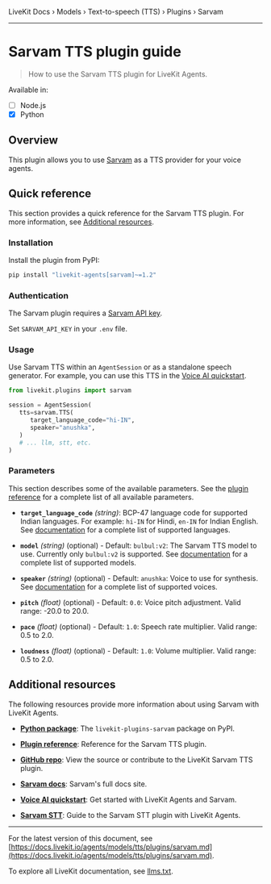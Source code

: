 LiveKit Docs › Models › Text-to-speech (TTS) › Plugins › Sarvam

---

# Sarvam TTS plugin guide

> How to use the Sarvam TTS plugin for LiveKit Agents.

Available in:
- [ ] Node.js
- [x] Python

## Overview

This plugin allows you to use [Sarvam](https://sarvam.ai/) as a TTS provider for your voice agents.

## Quick reference

This section provides a quick reference for the Sarvam TTS plugin. For more information, see [Additional resources](#additional-resources).

### Installation

Install the plugin from PyPI:

```bash
pip install "livekit-agents[sarvam]~=1.2"

```

### Authentication

The Sarvam plugin requires a [Sarvam API key](https://dashboard.sarvam.ai/key-management).

Set `SARVAM_API_KEY` in your `.env` file.

### Usage

Use Sarvam TTS within an `AgentSession` or as a standalone speech generator. For example, you can use this TTS in the [Voice AI quickstart](https://docs.livekit.io/agents/start/voice-ai.md).

```python
from livekit.plugins import sarvam

session = AgentSession(
   tts=sarvam.TTS(
      target_language_code="hi-IN",
      speaker="anushka",
   )
   # ... llm, stt, etc.
)

```

### Parameters

This section describes some of the available parameters. See the [plugin reference](https://docs.livekit.io/reference/python/v1/livekit/plugins/sarvam/index.html.md#livekit.plugins.sarvam.TTS) for a complete list of all available parameters.

- **`target_language_code`** _(string)_: BCP-47 language code for supported Indian languages. For example: `hi-IN` for Hindi, `en-IN` for Indian English. See [documentation](https://docs.sarvam.ai/api-reference-docs/text-to-speech/convert#request.body.target_language_code) for a complete list of supported languages.

- **`model`** _(string)_ (optional) - Default: `bulbul:v2`: The Sarvam TTS model to use. Currently only `bulbul:v2` is supported. See [documentation](https://docs.sarvam.ai/api-reference-docs/text-to-speech/convert#request.body.model) for a complete list of supported models.

- **`speaker`** _(string)_ (optional) - Default: `anushka`: Voice to use for synthesis. See [documentation](https://docs.sarvam.ai/api-reference-docs/text-to-speech/convert#request.body.speaker) for a complete list of supported voices.

- **`pitch`** _(float)_ (optional) - Default: `0.0`: Voice pitch adjustment. Valid range: -20.0 to 20.0.

- **`pace`** _(float)_ (optional) - Default: `1.0`: Speech rate multiplier. Valid range: 0.5 to 2.0.

- **`loudness`** _(float)_ (optional) - Default: `1.0`: Volume multiplier. Valid range: 0.5 to 2.0.

## Additional resources

The following resources provide more information about using Sarvam with LiveKit Agents.

- **[Python package](https://pypi.org/project/livekit-plugins-sarvam/)**: The `livekit-plugins-sarvam` package on PyPI.

- **[Plugin reference](https://docs.livekit.io/reference/python/v1/livekit/plugins/sarvam/index.html.md#livekit.plugins.sarvam.TTS)**: Reference for the Sarvam TTS plugin.

- **[GitHub repo](https://github.com/livekit/agents/tree/main/livekit-plugins/livekit-plugins-sarvam)**: View the source or contribute to the LiveKit Sarvam TTS plugin.

- **[Sarvam docs](https://docs.sarvam.ai/)**: Sarvam's full docs site.

- **[Voice AI quickstart](https://docs.livekit.io/agents/start/voice-ai.md)**: Get started with LiveKit Agents and Sarvam.

- **[Sarvam STT](https://docs.livekit.io/agents/models/stt/plugins/sarvam.md)**: Guide to the Sarvam STT plugin with LiveKit Agents.

---


For the latest version of this document, see [https://docs.livekit.io/agents/models/tts/plugins/sarvam.md](https://docs.livekit.io/agents/models/tts/plugins/sarvam.md).

To explore all LiveKit documentation, see [llms.txt](https://docs.livekit.io/llms.txt).